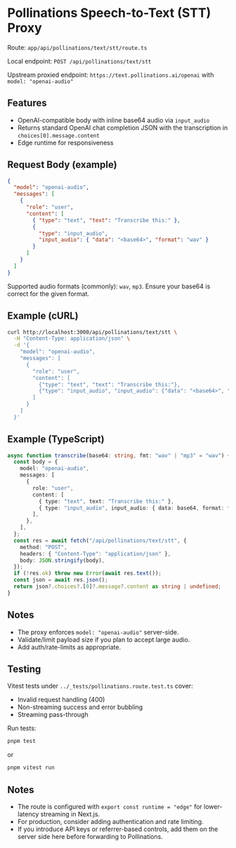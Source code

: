 # Pollinations Speech-to-Text (STT) Proxy

Route: `app/api/pollinations/text/stt/route.ts`

Local endpoint: `POST /api/pollinations/text/stt`

Upstream proxied endpoint:
`https://text.pollinations.ai/openai` with `model: "openai-audio"`

## Features

- OpenAI-compatible body with inline base64 audio via `input_audio`
- Returns standard OpenAI chat completion JSON with the transcription in `choices[0].message.content`
- Edge runtime for responsiveness

## Request Body (example)

```json
{
  "model": "openai-audio",
  "messages": [
    {
      "role": "user",
      "content": [
        { "type": "text", "text": "Transcribe this:" },
        {
          "type": "input_audio",
          "input_audio": { "data": "<base64>", "format": "wav" }
        }
      ]
    }
  ]
}
```

Supported audio formats (commonly): `wav`, `mp3`. Ensure your base64 is correct for the given format.

## Example (cURL)

```bash
curl http://localhost:3000/api/pollinations/text/stt \
  -H "Content-Type: application/json" \
  -d '{
    "model": "openai-audio",
    "messages": [
      {
        "role": "user",
        "content": [
          {"type": "text", "text": "Transcribe this:"},
          {"type": "input_audio", "input_audio": {"data": "<base64>", "format": "wav"}}
        ]
      }
    ]
  }'
```

## Example (TypeScript)

```ts
async function transcribe(base64: string, fmt: "wav" | "mp3" = "wav") {
  const body = {
    model: "openai-audio",
    messages: [
      {
        role: "user",
        content: [
          { type: "text", text: "Transcribe this:" },
          { type: "input_audio", input_audio: { data: base64, format: fmt } },
        ],
      },
    ],
  };
  const res = await fetch("/api/pollinations/text/stt", {
    method: "POST",
    headers: { "Content-Type": "application/json" },
    body: JSON.stringify(body),
  });
  if (!res.ok) throw new Error(await res.text());
  const json = await res.json();
  return json?.choices?.[0]?.message?.content as string | undefined;
}
```

## Notes

- The proxy enforces `model: "openai-audio"` server-side.
- Validate/limit payload size if you plan to accept large audio.
- Add auth/rate-limits as appropriate.

## Testing

Vitest tests under `../_tests/pollinations.route.test.ts` cover:
- Invalid request handling (400)
- Non-streaming success and error bubbling
- Streaming pass-through

Run tests:

```bash
pnpm test
```

or

```bash
pnpm vitest run
```

## Notes

- The route is configured with `export const runtime = "edge"` for lower-latency streaming in Next.js.
- For production, consider adding authentication and rate limiting.
- If you introduce API keys or referrer-based controls, add them on the server side here before forwarding to Pollinations.
